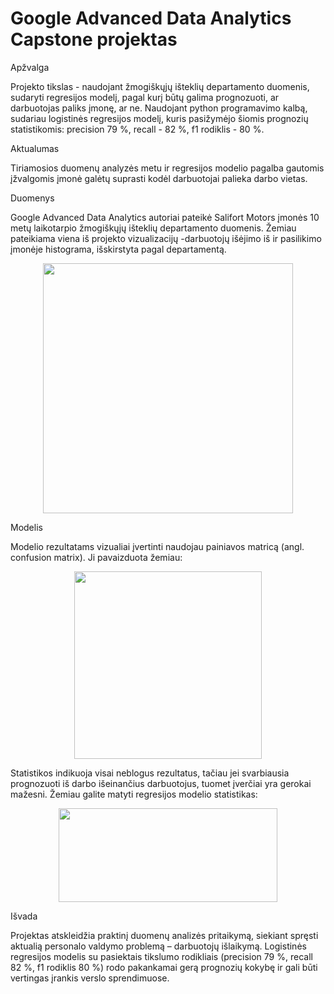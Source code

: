 # Google Advanced Data Analytics Capstone projektas
Apžvalga

Projekto tikslas - naudojant žmogiškųjų išteklių departamento duomenis, sudaryti regresijos modelį, pagal kurį būtų galima prognozuoti, ar darbuotojas paliks įmonę, ar ne. Naudojant python programavimo kalbą, sudariau logistinės regresijos modelį, kuris pasižymėjo šiomis prognozių statistikomis: precision 79 %, recall - 82 %, f1 rodiklis - 80 %. 

Aktualumas 

Tiriamosios duomenų analyzės metu ir regresijos modelio pagalba gautomis įžvalgomis įmonė galėtų suprasti kodėl darbuotojai palieka darbo vietas.

Duomenys

Google Advanced Data Analytics autoriai pateikė Salifort Motors įmonės 10 metų laikotarpio žmogiškųjų išteklių departamento duomenis. Žemiau pateikiama viena iš projekto vizualizacijų -darbuotojų išėjimo iš ir pasilikimo įmonėje histograma, išskirstyta pagal departamentą.
<p align="center">
<img src ="https://github.com/user-attachments/assets/3827b8bf-b053-44d9-8bee-56d2dbbbe8e4"  width="400" height="400">
</p>

Modelis 

Modelio rezultatams vizualiai įvertinti naudojau painiavos matricą (angl. confusion matrix). Ji pavaizduota žemiau:
<p align="center">
<img src ="https://github.com/user-attachments/assets/1c70dec8-b8c2-417e-917f-00bd63c878f7" width="300" height="300">
</p>

Statistikos indikuoja visai neblogus rezultatus, tačiau jei svarbiausia prognozuoti iš darbo išeinančius darbuotojus, tuomet įverčiai yra gerokai mažesni. Žemiau galite matyti regresijos modelio statistikas:
<p align="center">
<img src ="https://github.com/user-attachments/assets/282f788b-5c01-40ef-aecf-bc722a741a32" width="350" height="150">
</p>

Išvada

Projektas atskleidžia praktinį duomenų analizės pritaikymą, siekiant spręsti aktualią personalo valdymo problemą – darbuotojų išlaikymą. Logistinės regresijos modelis su pasiektais tikslumo rodikliais (precision 79 %, recall 82 %, f1 rodiklis 80 %) rodo pakankamai gerą prognozių kokybę ir gali būti vertingas įrankis verslo sprendimuose.
